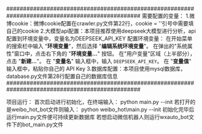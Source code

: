 ################################################################################################
需要配置的变量：
1.微博cookie：微博cookie配置在crawler.py文件第22行，cookie = ''引号中需要填自己的cookie
2.大模型api配置：本项目推荐使用deepseek大模型进行分析，api配置到环境变量中，变量名为DEEPSEEK_API_KEY
  配置环境变量：
    在开始菜单的搜索栏中输入 "**环境变量**"，然后选择 "**编辑系统环境变量**"。
    在弹出的"系统属性"窗口中，点击右下角的 "**环境变量...**" 按钮。
    在"用户变量"区域（上半部分），点击 "**新建...**"。
    在 "**变量名**" 输入框中，输入 `DEEPSEEK_API_KEY`。
    在 "**变量值**" 输入框中，粘贴你自己的 API Key
3.数据库配置：本项目使用mysql数据库，database.py文件第28行配置自己的数据库信息
################################################################################################

项目运行：
首次启动进行初始化，在终端输入：  python main.py --init
若打开的是weibo_hot_bot文件则输入：  python weibo_hot\main.py --init
初始化完毕后运行main.py文件便可持续更新数据库
若想启动微信机器人则运行wxauto_bot文件下的bot_main.py文件
